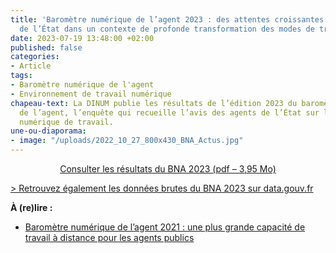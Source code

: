 ```yaml
---
title: 'Baromètre numérique de l’agent 2023 : des attentes croissantes des agents
  de l’État dans un contexte de profonde transformation des modes de travail'
date: 2023-07-19 13:48:00 +02:00
published: false
categories:
- Article
tags:
- Baromètre numérique de l'agent
- Environnement de travail numérique
chapeau-text: La DINUM publie les résultats de l’édition 2023 du baromètre numérique
  de l’agent, l’enquête qui recueille l’avis des agents de l’État sur leur environnement
  numérique de travail.
une-ou-diaporama:
- image: "/uploads/2022_10_27_800x430_BNA_Actus.jpg"
---
```


<p align="center"><a href="/uploads/BNA_2022_Rapport_interministeriel.pdf" class="button">Consulter les résultats du BNA 2023 (pdf – 3,95 Mo)</a></p>

[> Retrouvez également les données brutes du BNA 2023 sur data.gouv.fr](https://www.data.gouv.fr/fr/ "Retrouvez également les données brutes du BNA 2023 sur data.gouv.fr - Lien externe")

**À (re)lire :**
* [Baromètre numérique de l’agent 2021 : une plus grande capacité de travail à distance pour les agents publics](/actualites/barometre-numerique-agent-2021-bna-une-plus-grande-capacite-de-travail-a-distance-pour-agents-publics/)